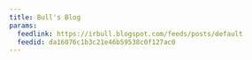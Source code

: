 ```yaml
---
title: Bull's Blog
params:
  feedlink: https://irbull.blogspot.com/feeds/posts/default
  feedid: da16076c1b3c21e46b59538c0f127ac0
---
```

